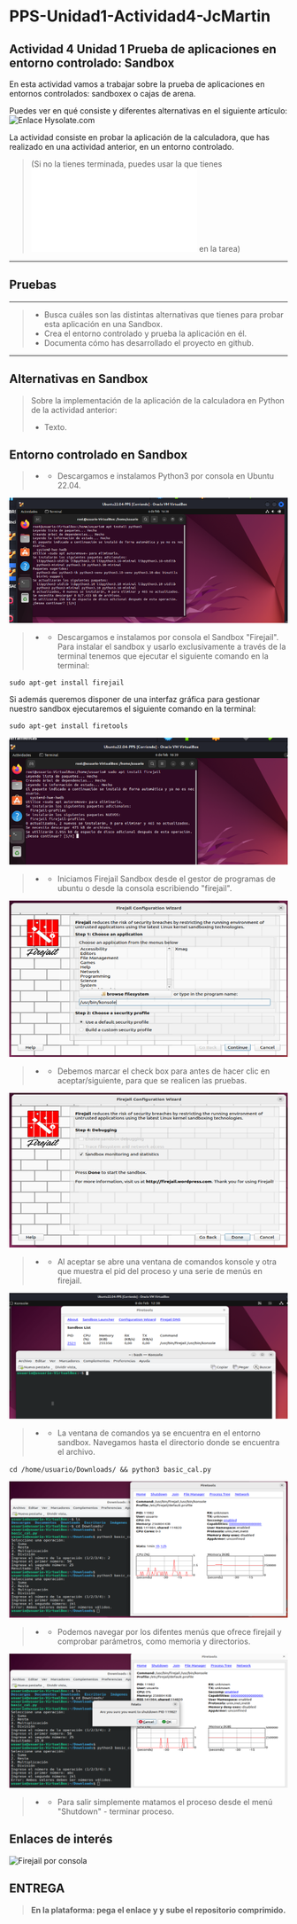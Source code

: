 # PPS-Unidad1-Actividad4-JcMartin
## Actividad 4 Unidad 1 Prueba de aplicaciones en entorno controlado: Sandbox


En esta actividad vamos a trabajar sobre la prueba de aplicaciones en entornos controlados: sandboxex o cajas de arena.

Puedes ver en qué consiste y diferentes alternativas en el siguiente artículo:![Enlace Hysolate.com](https://www.hysolate.com/learn/sandboxing/what-is-app-sandboxing/)

La actividad consiste en probar la aplicación de la calculadora, que has realizado en una actividad anterior, en un entorno controlado.
> (Si no la tienes terminada, puedes usar la que tienes ![adjunta](./code/basic_cal.py) en la tarea)

---
## Pruebas
---
> -    Busca cuáles son las distintas alternativas que tienes para probar esta aplicación en una Sandbox.
> -    Crea el entorno controlado y prueba la aplicación en él.
> -    Documenta cómo has desarrollado el proyecto en github.
---

## Alternativas en Sandbox

> Sobre la implementación de la aplicación de la calculadora en Python de la actividad anterior:
> - Texto.

## Entorno controlado en Sandbox

> - - Descargamos e instalamos Python3 por consola en Ubuntu 22.04.

![Instalar Firejail](img/Ubuntu-sandbox1.png)

> - - Descargamos e instalamos por consola el Sandbox "Firejail".
Para instalar el sandbox y usarlo exclusivamente a través de la terminal tenemos que ejecutar el siguiente comando en la terminal:

    sudo apt-get install firejail

Si además queremos disponer de una interfaz gráfica para gestionar nuestro sandbox ejecutaremos el siguiente comando en la terminal:

    sudo apt-get install firetools


![Instalar Firejail](img/Ubuntu-sandbox2.png)

> - - Iniciamos Firejail Sandbox desde el gestor de programas de ubuntu o desde la consola escribiendo "firejail".

![Instalar Firejail](img/Ubuntu-sandbox3.png)

> - - Debemos marcar el check box para antes de hacer clic en aceptar/siguiente, para que se realicen las pruebas.

![Instalar Firejail](img/Ubuntu-sandbox4.png)

> - - Al aceptar se abre una ventana de comandos konsole y otra que muestra el pid del proceso y una serie de menús en firejail.

![Instalar Firejail](img/Ubuntu-sandbox6.png)

> - - La ventana de comandos ya se encuentra en el entorno sandbox. Navegamos hasta el directorio donde se encuentra el archivo.

`cd /home/usuario/Downloads/ && python3 basic_cal.py`

![Instalar Firejail](img/Ubuntu-sandbox7.png)

> - - Podemos navegar por los difentes menús que ofrece firejail y comprobar parámetros, como memoria y directorios.

![Instalar Firejail](img/Ubuntu-sandbox8.png)

> - - Para salir simplemente matamos el proceso desde el menú "Shutdown" - terminar proceso.

## Enlaces de interés

![Firejail por consola](https://geekland.eu/firejail-sandbox-para-linux/)

## ENTREGA

>__En la plataforma: pega el enlace y y sube el repositorio comprimido.__

